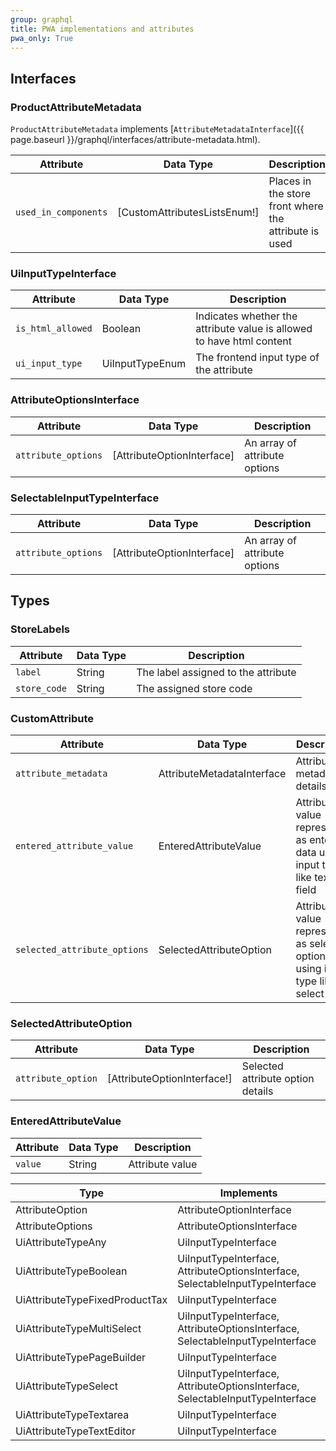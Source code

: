 ```yaml
---
group: graphql
title: PWA implementations and attributes
pwa_only: True
---
```


## Interfaces

### ProductAttributeMetadata

`ProductAttributeMetadata` implements [`AttributeMetadataInterface`]({{ page.baseurl }}/graphql/interfaces/attribute-metadata.html).

Attribute | Data Type | Description
--- | --- | ---
`used_in_components` | [CustomAttributesListsEnum!] | Places in the store front where the attribute is used

### UiInputTypeInterface

Attribute | Data Type | Description
--- | --- | ---
`is_html_allowed` | Boolean | Indicates whether the attribute value is allowed to have html content
`ui_input_type` | UiInputTypeEnum | The frontend input type of the attribute

### AttributeOptionsInterface

Attribute | Data Type | Description
--- | --- | ---
`attribute_options`| [AttributeOptionInterface] | An array of attribute options

### SelectableInputTypeInterface

Attribute | Data Type | Description
--- | --- | ---
`attribute_options` | [AttributeOptionInterface] | An array of attribute options

## Types

### StoreLabels

Attribute | Data Type | Description
--- | --- | ---
`label`| String | The label assigned to the attribute
`store_code`| String | The assigned store code

### CustomAttribute

Attribute | Data Type | Description
--- | --- | ---
`attribute_metadata` | AttributeMetadataInterface | Attribute metadata details
`entered_attribute_value` | EnteredAttributeValue | Attribute value represented as entered data using input type like text field
`selected_attribute_options` | SelectedAttributeOption | Attribute value represented as selected options using input type like select

### SelectedAttributeOption

Attribute | Data Type | Description
--- | --- | ---
`attribute_option` | [AttributeOptionInterface!] | Selected attribute option details

### EnteredAttributeValue

Attribute | Data Type | Description
--- | --- | ---
`value` | String | Attribute value

Type | Implements
--- | ---
AttributeOption | AttributeOptionInterface
AttributeOptions | AttributeOptionsInterface
UiAttributeTypeAny | UiInputTypeInterface
UiAttributeTypeBoolean | UiInputTypeInterface, AttributeOptionsInterface, SelectableInputTypeInterface
UiAttributeTypeFixedProductTax | UiInputTypeInterface
UiAttributeTypeMultiSelect | UiInputTypeInterface, AttributeOptionsInterface, SelectableInputTypeInterface
UiAttributeTypePageBuilder | UiInputTypeInterface
UiAttributeTypeSelect | UiInputTypeInterface, AttributeOptionsInterface, SelectableInputTypeInterface
UiAttributeTypeTextarea | UiInputTypeInterface
UiAttributeTypeTextEditor | UiInputTypeInterface
